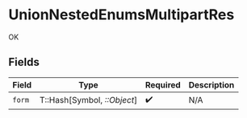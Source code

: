 # UnionNestedEnumsMultipartRes

OK


## Fields

| Field                       | Type                        | Required                    | Description                 |
| --------------------------- | --------------------------- | --------------------------- | --------------------------- |
| `form`                      | T::Hash[Symbol, *::Object*] | :heavy_check_mark:          | N/A                         |